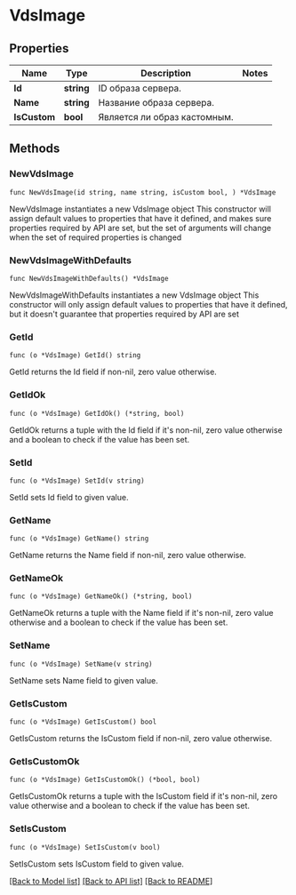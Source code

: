 # VdsImage

## Properties

Name | Type | Description | Notes
------------ | ------------- | ------------- | -------------
**Id** | **string** | ID образа сервера. | 
**Name** | **string** | Название образа сервера. | 
**IsCustom** | **bool** | Является ли образ кастомным. | 

## Methods

### NewVdsImage

`func NewVdsImage(id string, name string, isCustom bool, ) *VdsImage`

NewVdsImage instantiates a new VdsImage object
This constructor will assign default values to properties that have it defined,
and makes sure properties required by API are set, but the set of arguments
will change when the set of required properties is changed

### NewVdsImageWithDefaults

`func NewVdsImageWithDefaults() *VdsImage`

NewVdsImageWithDefaults instantiates a new VdsImage object
This constructor will only assign default values to properties that have it defined,
but it doesn't guarantee that properties required by API are set

### GetId

`func (o *VdsImage) GetId() string`

GetId returns the Id field if non-nil, zero value otherwise.

### GetIdOk

`func (o *VdsImage) GetIdOk() (*string, bool)`

GetIdOk returns a tuple with the Id field if it's non-nil, zero value otherwise
and a boolean to check if the value has been set.

### SetId

`func (o *VdsImage) SetId(v string)`

SetId sets Id field to given value.


### GetName

`func (o *VdsImage) GetName() string`

GetName returns the Name field if non-nil, zero value otherwise.

### GetNameOk

`func (o *VdsImage) GetNameOk() (*string, bool)`

GetNameOk returns a tuple with the Name field if it's non-nil, zero value otherwise
and a boolean to check if the value has been set.

### SetName

`func (o *VdsImage) SetName(v string)`

SetName sets Name field to given value.


### GetIsCustom

`func (o *VdsImage) GetIsCustom() bool`

GetIsCustom returns the IsCustom field if non-nil, zero value otherwise.

### GetIsCustomOk

`func (o *VdsImage) GetIsCustomOk() (*bool, bool)`

GetIsCustomOk returns a tuple with the IsCustom field if it's non-nil, zero value otherwise
and a boolean to check if the value has been set.

### SetIsCustom

`func (o *VdsImage) SetIsCustom(v bool)`

SetIsCustom sets IsCustom field to given value.



[[Back to Model list]](../README.md#documentation-for-models) [[Back to API list]](../README.md#documentation-for-api-endpoints) [[Back to README]](../README.md)


